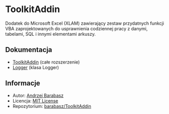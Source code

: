 # ToolkitAddin

Dodatek do Microsoft Excel (XLAM) zawierający zestaw przydatnych funkcji VBA zaprojektowanych do usprawnienia codziennej pracy z danymi, tabelami, SQL i innymi elementami arkuszy.

## Dokumentacja

- [ToolkitAddin](ToolkitAddin.md) (całe rozszerzenie)
- [Logger](Logger.md) (klasa Logger)

## Informacje

- Autor: [Andrzej Barabasz](https://github.com/barabasz)
- Licencja: [MIT License](LICENSE)
- Repozytorium: [barabasz/ToolkitAddin](https://github.com/barabasz/ToolkitAddin)
